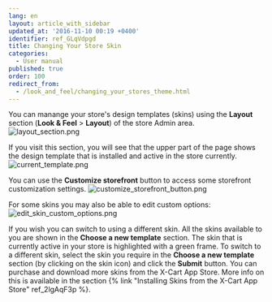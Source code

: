 ```yaml
---
lang: en
layout: article_with_sidebar
updated_at: '2016-11-10 00:19 +0400'
identifier: ref_GLqVdpgd
title: Changing Your Store Skin
categories:
  - User manual
published: true
order: 100
redirect_from:
  - /look_and_feel/changing_your_stores_theme.html
---
```

You can manange your store's design templates (skins) using the **Layout** section (**Look & Feel** > **Layout**) of the store Admin area.
![layout_section.png]({{site.baseurl}}/attachments/ref_GLqVdpgd/layout_section.png)

If you visit this section, you will see that the upper part of the page shows the design template that is installed and active in the store currently. 
![current_template.png]({{site.baseurl}}/attachments/ref_GLqVdpgd/current_template.png)

You can use the **Customize storefront** button to access some storefront customization settings.
![customize_storefront_button.png]({{site.baseurl}}/attachments/ref_GLqVdpgd/customize_storefront_button.png)

For some skins you may also be able to edit custom options:
![edit_skin_custom_options.png]({{site.baseurl}}/attachments/ref_GLqVdpgd/edit_skin_custom_options.png)

If you wish you can switch to using a different skin. All the skins available to you are shown in the **Choose a new template** section. The skin that is currently active in your store is highlighted with a green frame. To switch to a different skin, select the skin you require in the **Choose a new template** section (by clicking on the skin icon) and click the **Submit** button. You can purchase and download more skins from the X-Cart App Store. More info on this is available in the section {% link "Installing Skins from the X-Cart App Store" ref_2lgAqF3p %}. 


